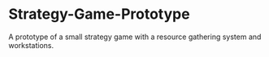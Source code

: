 # Strategy-Game-Prototype
A prototype of a small strategy game with a resource gathering system and workstations. 
